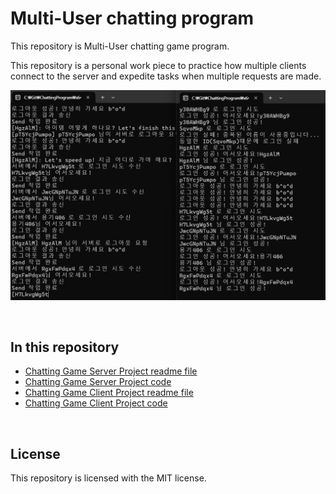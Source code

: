 # Multi-User chatting program

This repository is Multi-User chatting game program.

This repository is a personal work piece to practice how multiple clients connect to the server and expedite tasks when multiple requests are made.  

![채팅결과](./Document/서버_클라이언트_로그아웃_채팅결과.png)

<br/>

## In this repository

* [Chatting Game Server Project readme file](https://github.com/Mgcllee/ChattingGame/blob/master/ChatServer/readme.md)  
* [Chatting Game Server Project code](https://github.com/Mgcllee/ChattingGame/blob/master/ChatServer)  
* [Chatting Game Client Project readme file](https://github.com/Mgcllee/ChattingGame/blob/master/ChatServer/readme.md)  
* [Chatting Game Client Project code](https://github.com/Mgcllee/ChattingGame/blob/master/ChatClient)  

<br/>


## License

This repository is licensed with the MIT license.
